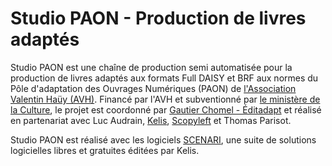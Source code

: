 # Studio PAON - Production de livres adaptés

Studio PAON est une chaîne de production semi automatisée pour la production de livres adaptés aux formats Full DAISY et BRF aux normes du Pôle d'adaptation des Ouvrages Numériques (PAON) de [l'Association Valentin Haüy (AVH)](https://www.avh.asso.fr). Financé par l'AVH et subventionné par [le ministère de la Culture](https://www.culture.gouv.fr/), le projet est coordonné par [Gautier Chomel - Éditadapt](https://www.editadapt.net/) et réalisé en partenariat avec Luc Audrain, [Kelis](https://scenari.kelis.fr/), [Scopyleft](http://scopyleft.fr/) et Thomas Parisot.

Studio PAON est réalisé avec les logiciels [SCENARI](https://scenari.org/), une suite de solutions logicielles libres et gratuites éditées par Kelis.
